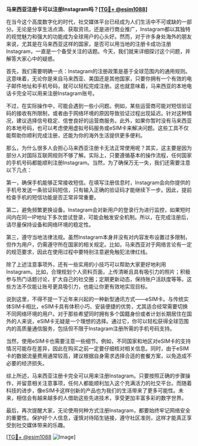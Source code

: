 **马来西亚注册卡可以注册Instagram吗？[[TG💪+ @esim1088](https://t.me/s/esim1088)]**

在当今这个高度数字化的时代，社交媒体平台已经成为人们生活中不可或缺的一部分。无论是分享生活点滴、获取资讯，还是进行商业推广，Instagram都以其独特的视觉魅力和强大的功能成为全球用户的心头好。然而，对于许多身处海外的朋友来说，尤其是在马来西亚这样的国家，是否可以用当地的注册卡成功注册Instagram，一直是一个备受关注的话题。今天，我们就来详细探讨这个问题，并解答大家心中的疑惑。

首先，我们需要明确一点：Instagram的注册政策是基于全球范围内的通用规则。这意味着，无论你是来自马来西亚、美国还是其他国家，只要你拥有一个有效的电子邮件地址和手机号码，就可以轻松完成注册。这也就意味着，马来西亚的本地电话卡完全可以用来注册Instagram账号。

不过，在实际操作中，可能会遇到一些小问题。例如，某些运营商可能对短信验证码的接收有所限制，或者由于网络环境的原因导致验证过程出现延迟。针对这种情况，建议选择信号稳定、信誉良好的运营商服务。此外，如果你暂时没有马来西亚的本地号码，也可以考虑使用虚拟号码服务或eSIM卡来解决问题。这些工具不仅能帮助你顺利完成注册，还能为你的海外生活提供更多便利。

那么，为什么很多人会担心马来西亚注册卡无法正常使用呢？其实，这主要是因为部分人对国际互联网规则不够了解。实际上，只要遵循基本的操作流程，任何国家的手机号码都能顺利注册Instagram。当然，为了确保万无一失，我们还需要注意以下几点：

第一，确保手机能够正常接收短信。在填写注册信息时，Instagram会向你提供的手机号发送一条验证码短信，只有输入正确的验证码才能继续下一步。因此，提前检查手机的短信功能是否正常非常重要。

第二，避免频繁更换设备。Instagram会对新用户的登录行为进行监控，如果短时间内在同一IP地址下多次尝试登录，可能会触发安全机制。所以，在完成注册后，请尽量保持设备和网络环境的稳定性。

第三，遵守当地法律法规。虽然Instagram本身并没有对内容发布设置过多限制，但作为用户，仍需遵守所在国家的相关规定。比如，马来西亚对于网络言论有一定的规范要求，因此在使用过程中要特别注意避免触犯法律红线。

除了上述注意事项外，还有一些实用的小技巧可以帮助大家更好地利用Instagram。比如，合理规划个人资料页面，上传清晰且具有吸引力的照片；积极参与热门话题讨论，扩大自己的社交圈；定期更新动态，保持账户活跃度等等。这些方法不仅能让账号更具吸引力，也能让你更有效地实现目标。

说到这里，不得不提一下近年来兴起的一种新型通讯方式——eSIM卡。与传统实体SIM卡相比，eSIM卡具有体积小巧、安装便捷的优势，尤其适合经常需要切换不同网络环境的用户。对于那些希望同时拥有多个国籍身份或者计划长期居住在国外的人来说，eSIM卡无疑是一个理想的选择。通过它，你可以轻松获得全球范围内的高质量通信服务，包括但不限于Instagram注册所需的手机号码支持。

当然，使用eSIM卡也需要注意一些细节。例如，不同国家和地区对eSIM卡的支持情况可能存在差异，因此在购买之前一定要仔细核对相关信息。同时，由于eSIM卡的数据流量费用通常较高，建议根据自身需求选择合适的套餐方案，以免造成不必要的经济损失。

综上所述，马来西亚注册卡完全可以用来注册Instagram。只要按照正确的步骤操作，并留意相关注意事项，任何人都能顺利加入这个充满活力的社交平台。而随着科技的进步，像eSIM卡这样创新的产品也为我们的生活带来了更多可能性。未来，相信会有越来越多的人借助这些先进技术，享受更加丰富多彩的数字世界。

最后，再次提醒大家，无论使用何种方式注册Instagram，都要始终牢记网络安全的重要性。保护好个人信息，谨慎对待陌生链接，遵守社区准则，这样才能真正享受到社交媒体带来的乐趣。

[[TG💪+ @esim1088](https://t.me/s/esim1088) ![Image](https://i.postimg.cc/4NQfJmqS/Snipaste-2025-05-13-00-14-12.png)]